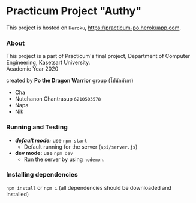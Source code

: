 # Practicum Project "Authy"
This project is hosted on `Heroku`, https://practicum-po.herokuapp.com.

### About

This project is a part of Practicum's final project, Department of Computer Engineering, Kasetsart University.<br>
Academic Year 2020

created by **Po the Dragon Warrior** group (โปนักมังกร)
- Cha
- Nutchanon Chantrasup `6210503578`
- Napa
- Nik

### Running and Testing

- ***default mode:*** use `npm start` 
  -  Default running for the server (`api/server.js`)
- **dev mode:** use `npm dev`
  - Run the server by using `nodemon`.

### Installing dependencies
`npm install` or `npm i` (all dependencies should be downloaded and installed)
